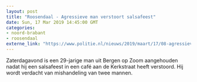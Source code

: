 ```yaml
---
layout: post
title: "Roosendaal - Agressieve man verstoort salsafeest"
date: Sun, 17 Mar 2019 14:45:00 GMT
categories: 
- noord-brabant 
- roosendaal 
externe_link: "https://www.politie.nl/nieuws/2019/maart/17/08-agressieve-man-verstoort-salsafeest.html"
---
```


Zaterdagavond is een 29-jarige man uit Bergen op Zoom aangehouden nadat hij een salsafeest in een café aan de Kerkstraat heeft verstoord. Hij wordt verdacht van mishandeling van twee mannen.
